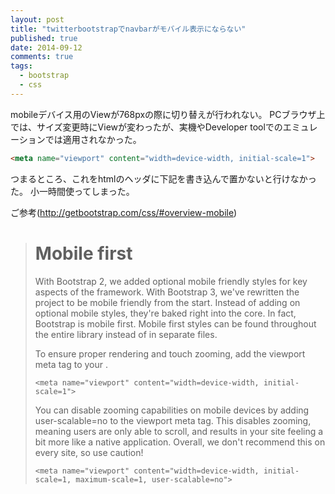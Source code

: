 ```yaml
---
layout: post
title: "twitterbootstrapでnavbarがモバイル表示にならない"
published: true
date: 2014-09-12
comments: true
tags: 
  - bootstrap
  - css
---
```


mobileデバイス用のViewが768pxの際に切り替えが行われない。
PCブラウザ上では、サイズ変更時にViewが変わったが、実機やDeveloper toolでのエミュレーションでは適用されなかった。

```html
<meta name="viewport" content="width=device-width, initial-scale=1">
```

つまるところ、これをhtmlのヘッダに下記を書き込んで置かないと行けなかった。
小一時間使ってしまった。



ご参考(http://getbootstrap.com/css/#overview-mobile)

> # Mobile first
> With Bootstrap 2, we added optional mobile friendly styles for key aspects of the framework. With Bootstrap 3, we've rewritten the project to be mobile friendly from the start. Instead of adding on optional mobile styles, they're baked right into the core. In fact, Bootstrap is mobile first. Mobile first styles can be found throughout the entire library instead of in separate files.
> 
> To ensure proper rendering and touch zooming, add the viewport meta tag to your <head>.
> 
> ```
> <meta name="viewport" content="width=device-width, initial-scale=1">
> ```
> You can disable zooming capabilities on mobile devices by adding user-scalable=no to the viewport meta tag. This disables zooming, meaning users are only able to scroll, and results in your site feeling a bit more like a native application. Overall, we don't recommend this on every site, so use caution!
> ```
> <meta name="viewport" content="width=device-width, initial-scale=1, maximum-scale=1, user-scalable=no">
> ```
